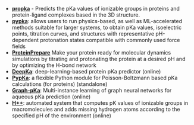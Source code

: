 - **[propka](https://github.com/jensengroup/propka)** - Predicts the pKa values of ionizable groups in proteins and protein-ligand complexes based in the 3D structure.
- **[pypka](pypka.org)**: allows users to run physics-based, as well as ML-accelerated methods suitable for larger systems, to obtain pKa values, isoelectric points, titration curves, and structures with representative pH-dependent protonation states compatible with commonly used force fields
- **[ProteinPrepare](http://www.playmolecule.org/)** Make your protein ready for molecular dynamics simulations by titrating and protonating the protein at a desired pH and by optimizing the H-bond network
- **[DeepKa](http://www.computbiophys.com/DeepKa/main)**: deep-learning-based protein pKa predictor (online)
- **[PypKa](https://github.com/mms-fcul/PypKa)**: a flexible Python module for Poisson-Boltzmann based pKa calculations (for proteins) (standalone)
- **[Graph-pKa](https://pka.simm.ac.cn/en/)**: Multi-instance learning of graph neural networks for aqueous pKa prediction (online)
- **[H++](http://biophysics.cs.vt.edu/)**: automated system that computes pK values of ionizable groups in macromolecules and adds missing hydrogen atoms according to the specified pH of the environment (online)